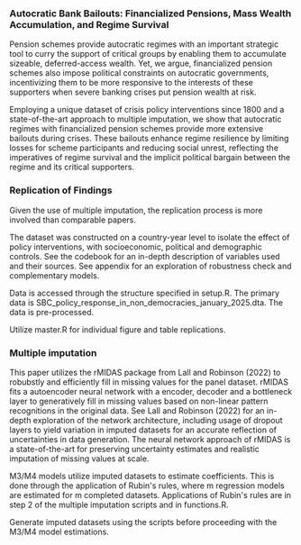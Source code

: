 
### Autocratic Bank Bailouts: Financialized Pensions, Mass Wealth Accumulation, and Regime Survival

Pension schemes provide autocratic regimes with an important strategic tool to curry the support of critical groups by enabling them to accumulate sizeable, deferred-access wealth. Yet, we argue, financialized pension schemes also impose political constraints on autocratic governments, incentivizing them to be more responsive to the interests of these supporters when severe banking crises put pension wealth at risk.

Employing a unique dataset of crisis policy interventions since 1800 and a state-of-the-art approach to multiple imputation, we show that autocratic regimes with financialized pension schemes provide more extensive bailouts during crises. These bailouts enhance regime resilience by limiting losses for scheme participants and reducing social unrest, reflecting the imperatives of regime survival and the implicit political bargain between the regime and its critical supporters.

### Replication of Findings

Given the use of multiple imputation, the replication process is more involved than comparable papers. 

The dataset was constructed on a country-year level to isolate the effect of policy interventions, with socioeconomic, political and demographic controls. See the codebook for an in-depth description of variables used and their sources. See appendix for an exploration of robustness check and complementary models.

Data is accessed through the structure specified in setup.R. The primary data is SBC_policy_response_in_non_democracies_january_2025.dta. The data is pre-processed. 

Utilize master.R for individual figure and table replications. 

### Multiple imputation

This paper utilizes the rMIDAS package from Lall and Robinson (2022) to robubstly and efficiently fill in missing values for the panel dataset. rMIDAS fits a autoencoder neural network with a encoder, decoder and a bottleneck layer to generatively fill in missing values based on non-linear pattern recognitions in the original data. See Lall and Robinson (2022) for an in-depth exploration of the network architecture, including usage of dropout layers to yield variation in imputed datasets for an accurate reflection of uncertainties in data generation. The neural network approach of rMIDAS is a state-of-the-art for preserving uncertainty estimates and realistic imputation of missing values at scale.    

M3/M4 models utilize imputed datasets to estimate coefficients. This is done through the application of Rubin's rules, where m regression models are estimated for m completed datasets. Applications of Rubin's rules are in step 2 of the multiple imputation scripts and in functions.R.  

Generate imputed datasets using the scripts before proceeding with the M3/M4 model estimations. 